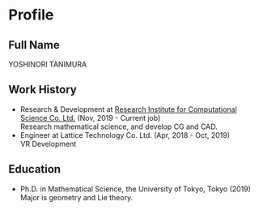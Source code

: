 # Profile

## Full Name

YOSHINORI TANIMURA

## Work History

- Research & Development at [Research Institute for Computational Science Co. Ltd.](https://www.ricos.co.jp/) (Nov, 2019 - Current job)  
Research mathematical science, and develop CG and CAD.
- Engineer at Lattice Technology Co. Ltd. (Apr, 2018 - Oct, 2019)  
VR Development

## Education

- Ph.D. in Mathematical Science, the University of Tokyo, Tokyo (2019)  
Major is geometry and Lie theory.
